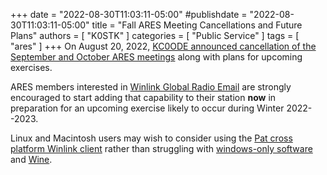 +++
date = "2022-08-30T11:03:11-05:00"
#publishdate = "2022-08-30T11:03:11-05:00"
title = "Fall ARES Meeting Cancellations and Future Plans"
authors = [ "K0STK" ]
categories = [ "Public Service" ]
tags = [ "ares" ]
+++
On August 20, 2022,
[KC0ODE announced cancellation of the September and October ARES meetings](https://lists.rrra.org/pipermail/announce/2022-August/000636.html)
along with plans for upcoming exercises.
<!--more-->

ARES members interested in
[Winlink Global Radio Email](https://winlink.org/)
are strongly encouraged to start adding that capability to their
station **now** in preparation for an upcoming exercise likely to
occur during Winter 2022--2023.

Linux and Macintosh users may wish to consider using the
[Pat cross platform Winlink client](https://getpat.io)
rather than struggling with
[windows-only software](https://downloads.winlink.org/User%20Programs/)
and
[Wine](https://en.wikipedia.org/wiki/Wine_\(software\)).
